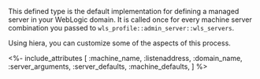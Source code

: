 This defined type is the default implementation for defining a managed server in your WebLogic domain. It is called once for every machine server combination you passed to `wls_profile::admin_server::wls_servers`.

Using hiera, you can customize some of the aspects of this process.


<%- include_attributes [
  :machine_name,
  :listenaddress,
  :domain_name,
  :server_arguments,
  :server_defaults,
  :machine_defaults,
] %>

